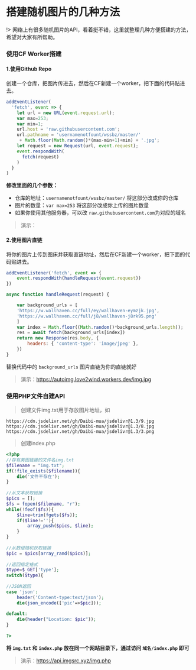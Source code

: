 # 搭建随机图片的几种方法

!> 网络上有很多随机图片的API，看着挺不错，这里就整理几种方便搭建的方法，希望对大家有所帮助。

### 使用CF Worker搭建

#### 1.使用Github Repo

创建一个仓库，把图片传进去，然后在CF新建一个worker，把下面的代码贴进去。

```javascript
addEventListener(
  'fetch', event => {
    let url = new URL(event.request.url);
    var max=253;
    var min=1;
    url.host = 'raw.githubusercontent.com';
    url.pathname = 'usernamenotfount/wssbz/master/'
     + Math.floor(Math.random()*(max-min+1)+min) + '.jpg';
    let request = new Request(url, event.request);
    event.respondWith(
      fetch(request)
    )
  }
)
```

**修改里面的几个参数：**

- 仓库的地址：`usernamenotfount/wssbz/master/` 将这部分改成你的仓库
- 图片的数量：`var max=253` 将这部分改成你上传的图片数量
- 如果你使用其他服务器，可以改 `raw.githubusercontent.com`为对应的域名

> 演示：

#### 2.使用图片直链

将你的图片上传到图床并获取直链地址，然后在CF新建一个worker，把下面的代码贴进去。

```javascript
addEventListener('fetch', event => {
    event.respondWith(handleRequest(event.request))
})

async function handleRequest(request) {

	var background_urls = [
	'https://w.wallhaven.cc/full/ey/wallhaven-eymzjk.jpg',
	'https://w.wallhaven.cc/full/j8/wallhaven-j8rk95.png'
	]
	var index = Math.floor((Math.random()*background_urls.length));
	res = await fetch(background_urls[index])
    return new Response(res.body, {
        headers: { 'content-type': 'image/jpeg' },
    })
}
```

替换代码中的 `background_urls` 图片直链为你的直链就好

> 演示：https://autoimg.love2wind.workers.dev/img.jpg

### 使用PHP文件自建API

> 创建文件img.txt用于存放图片地址，如

```http
https://cdn.jsdelivr.net/gh/Daibi-mua/jsdelivr@1.3/9.jpg
https://cdn.jsdelivr.net/gh/Daibi-mua/jsdelivr@1.3/8.jpg
https://cdn.jsdelivr.net/gh/Daibi-mua/jsdelivr@1.3/3.png
```

> 创建index.php

```php
<?php
//存有美图链接的文件名img.txt
$filename = "img.txt";
if(!file_exists($filename)){
    die('文件不存在');
}
 
//从文本获取链接
$pics = [];
$fs = fopen($filename, "r");
while(!feof($fs)){
    $line=trim(fgets($fs));
    if($line!=''){
        array_push($pics, $line);
    }
}
 
//从数组随机获取链接
$pic = $pics[array_rand($pics)];
 
//返回指定格式
$type=$_GET['type'];
switch($type){
 
//JSON返回
case 'json':
    header('Content-type:text/json');
    die(json_encode(['pic'=>$pic]));
 
default:
    die(header("Location: $pic"));
}
 
?>
```

**将 `img.txt` 和 `index.php` 放在同一个网站目录下，通过访问 `域名/index.php` 即可**

> 演示：https://api.imgsrc.xyz/img.php

